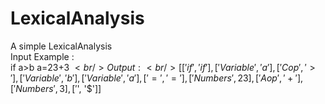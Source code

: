 # LexicalAnalysis
A simple LexicalAnalysis<br/>
Input Example :<br/>
if a>b a=23+3 $<br/>
Output :<br/>
[['if', 'if'], ['Variable', 'a'], ['Cop', '>'], ['Variable', 'b'], ['Variable', 'a'], ['=', '='], ['Numbers', 23], ['Aop', '+'], ['Numbers', 3], ['$', '$']]
